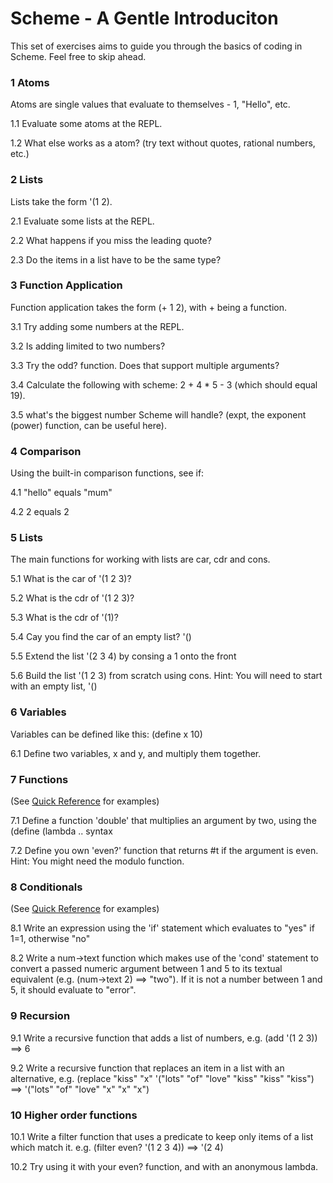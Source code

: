 Scheme - A Gentle Introduciton
==============================

This set of exercises aims to guide you through the basics of coding in Scheme.  Feel free to skip ahead.

### 1 Atoms

Atoms are single values that evaluate to themselves - 1, "Hello", etc.

1.1 Evaluate some atoms at the REPL.

1.2 What else works as a atom?  (try text without quotes, rational numbers, etc.)

### 2 Lists

Lists take the form '(1 2).

2.1 Evaluate some lists at the REPL.

2.2 What happens if you miss the leading quote?

2.3 Do the items in a list have to be the same type?

### 3 Function Application

Function application takes the form (+ 1 2), with + being a function.

3.1 Try adding some numbers at the REPL.

3.2 Is adding limited to two numbers?

3.3 Try the odd? function.  Does that support multiple arguments?

3.4 Calculate the following with scheme: 2 + 4 * 5 - 3 (which should equal 19).

3.5 what's the biggest number Scheme will handle?  (expt, the exponent (power) function, can be useful here).

### 4 Comparison

Using the built-in comparison functions, see if:

4.1 "hello" equals "mum"

4.2 2 equals 2

### 5 Lists

The main functions for working with lists are car, cdr and cons.

5.1 What is the car of '(1 2 3)?

5.2 What is the cdr of '(1 2 3)?

5.3 What is the cdr of '(1)?

5.4 Cay you find the car of an empty list? '()

5.5 Extend the list '(2 3 4) by consing a 1 onto the front

5.6 Build the list '(1 2 3) from scratch using cons.  Hint: You will need to start with an empty list, '()

### 6 Variables

Variables can be defined like this: (define x 10)

6.1 Define two variables, x and y, and multiply them together.

### 7 Functions

(See [Quick Reference](https://github.com/LeedsCodeDojo/TryScheme/blob/master/SchemeQuickReference.md) for examples)

7.1 Define a function 'double' that multiplies an argument by two, using the (define (lambda .. syntax

7.2 Define you own 'even?' function that returns #t if the argument is even.  Hint: You might need the modulo function.

### 8 Conditionals

(See [Quick Reference](https://github.com/LeedsCodeDojo/TryScheme/blob/master/SchemeQuickReference.md) for examples)

8.1 Write an expression using the 'if' statement which evaluates to "yes" if 1=1, otherwise "no"

8.2 Write a num->text function which makes use of the 'cond' statement to convert a passed numeric argument  between 1 and 5 to its textual equivalent (e.g. (num->text 2) ==> "two").  If it is not a number between 1 and 5, it should evaluate to "error".

### 9 Recursion

9.1 Write a recursive function that adds a list of numbers, e.g.
    (add '(1 2 3)) ==> 6

9.2 Write a recursive function that replaces an item in a list with an alternative, e.g.
    (replace "kiss" "x" '("lots" "of" "love" "kiss" "kiss" "kiss") ==> '("lots" "of" "love" "x" "x" "x")

### 10 Higher order functions

10.1 Write a filter function that uses a predicate to keep only items of a list which match it.
    e.g. (filter even? '(1 2 3 4))        ==> '(2 4)
    
10.2 Try using it with your even? function, and with an anonymous lambda.
